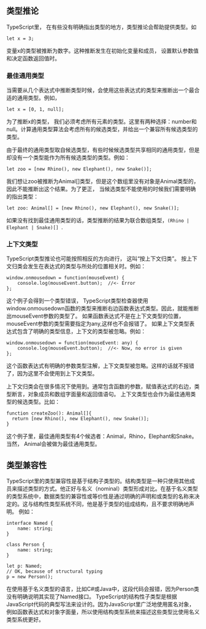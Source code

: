 ## 类型推论

TypeScript里， 在有些没有明确指出类型的地方，类型推论会帮助提供类型。如
````
let x = 3;

````
变量x的类型被推断为数字。这种推断发生在初始化变量和成员， 设置默认参数值和决定函数返回值时。

### 最佳通用类型

当需要从几个表达式中推断类型时候，会使用这些表达式的类型来推断出一个最合适的通用类型。例如，
````
let x = [0, 1, null];

````
为了推断x的类型， 我们必须考虑所有元素的类型。这里有两种选择：number和null。计算通用类型算法会考虑所有的候选类型，并给出一个兼容所有候选类型的类型。

由于最终的通用类型取自候选类型，有些时候候选类型共享相同的通用类型，但是却没有一个类型能作为所有候选类型的类型。例如：
````
let zoo = [new Rhino(), new Elephant(), new Snake()];

````
我们想让zoo被推断为Animal[]类型，但是这个数组里没有对象是Animal类型的，因此不能推断出这个结果。为了更正， 当候选类型不能使用的时候我们需要明确的指出类型：
````
let zoo: Animal[] = [new Rhino(), new Elephant(), new Snake()];

````
如果没有找到最佳通用类型的话，类型推断的结果为联合数组类型，```(Rhino | Elephant | Snake)[] ```.

### 上下文类型
TypeScript类型推论也可能按照相反的方向进行， 这叫“按上下文归类”。 按上下文归类会发生在表达式的类型与所处的位置相关时。例如：
````
window.onmousedown = function(mouseEvent) {
    console.log(mouseEvent.button);  //<- Error
};
````
这个例子会得到一个类型错误， TypeScript类型检查器使用window.onmousedown函数的类型来推断右边函数表达式类型。因此，就能推断出mouseEvent参数的类型了。 如果函数表达式不是在上下文类型的位置， mouseEvent参数的类型需要指定为any,这样也不会报错了。
如果上下文类型表达式包含了明确的类型信息，上下文的类型被忽略。例如：
````
window.onmousedown = function(mouseEvent: any) {
    console.log(mouseEvent.button);  //<- Now, no error is given
};

````
这个函数表达式有明确的参数类型注解，上下文类型被忽略。这样的话就不报错了，因为这里不会使用到上下文类型。

上下文归类会在很多情况下使用到。通常包含函数的参数，赋值表达式的右边，类型断言，对象成员和数组字面量和返回值语句。 上下文类型也会作为最佳通用类型的候选类型。比如：
````
function createZoo(): Animal[]{
  return [new Rhino(), new Elephant(), new Snake()];
}

````
这个例子里，最佳通用类型有4个候选者：Animal，Rhino，Elephant和Snake。 当然， Animal会被做为最佳通用类型。

## 类型兼容性
TypeScript里的类型兼容性是基于结构子类型的。结构类型是一种只使用其他成员来描述类型的方式。他正好与名义（nominal）类型形成对比。在基于名义类型的类型系统中，数据类型的兼容性或等价性是通过明确的声明和或类型的名称来决定的。这与结构性类型系统不同，他是基于类型的组成结构，且不要求明确地声明。 例如：
````
interface Named {
    name: string;
}

class Person {
    name: string;
}

let p: Named;
// OK, because of structural typing
p = new Person();

````
在使用基于名义类型的语言，比如C#或Java中，这段代码会报错，因为Person类没有明确说明其实现了Named接口。
TypeScript的结构性子类型是根据JavaScript代码的典型写法来设计的。因为JavaScript里广泛地使用匿名对象，例如函数表达式和对象字面量，所以使用结构类型系统来描述这些类型比使用名义类型系统更好。

